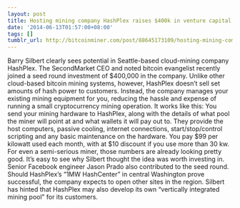 ```yaml
---
layout: post
title: Hosting mining company HashPlex raises $400k in venture capital
date: '2014-06-13T01:57:00+08:00'
tags: []
tumblr_url: http://bitcoinminer.com/post/88645173109/hosting-mining-company-hashplex-raises-400k-in
---
```



Barry Silbert clearly sees potential in Seattle-based cloud-mining company HashPlex. The SecondMarket CEO and noted bitcoin evangelist recently joined a seed round investment of $400,000 in the company. Unlike other cloud-based bitcoin mining systems, however, HashPlex doesn’t sell set amounts of hash power to customers. Instead, the company manages your existing mining equipment for you, reducing the hassle and expense of running a small cryptocurrency mining operation.
It works like this: You send your mining hardware to HashPlex, along with the details of what pool the miner will point at and what wallets it will pay out to. They provide the host computers, passive cooling, internet connections, start/stop/control scripting and any basic maintenance on the hardware. You pay $99 per kilowatt used each month, with at $10 discount if you use more than 30 kw.
For even a semi-serious miner, those numbers are already looking pretty good. It’s easy to see why Silbert thought the idea was worth investing in. Senior Facebook engineer Jason Prado also contributed to the seed round.
Should HashPlex’s “1MW HashCenter” in central Washington prove successful, the company expects to open other sites in the region. Silbert has hinted that HashPlex may also develop its own “vertically integrated mining pool” for its customers.
